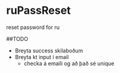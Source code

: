 ruPassReset
===========

reset password for ru


##TODO

- Breyta success skilaboðum
- Breyta kt input í email
  - checka á emaili og að það sé unique